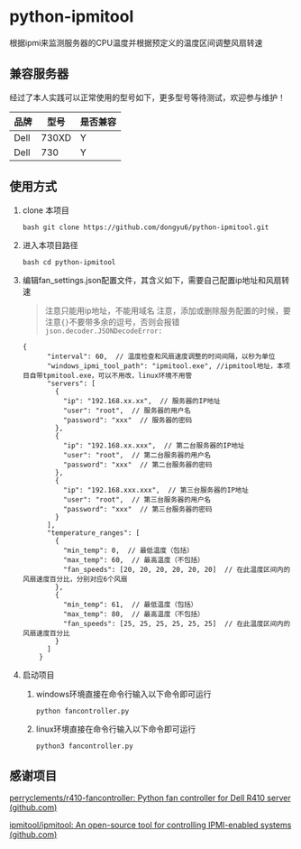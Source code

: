 # python-ipmitool

根据ipmi来监测服务器的CPU温度并根据预定义的温度区间调整风扇转速

## 兼容服务器

经过了本人实践可以正常使用的型号如下，更多型号等待测试，欢迎参与维护！

| 品牌 | 型号  | 是否兼容 |
| ------ | ------- | ---------- |
| Dell | 730XD | Y        |
| Dell | 730   | Y        |

## 使用方式

1. clone 本项目

    `bash git clone https://github.com/dongyu6/python-ipmitool.git `
2. 进入本项目路径

    `bash cd python-ipmitool `
3. 编辑fan\_settings.json配置文件，其含义如下，需要自己配置ip地址和风扇转速

    > 注意只能用ip地址，不能用域名
    > 注意，添加或删除服务配置的时候，要注意`{}`不要带多余的逗号，否则会报错`json.decoder.JSONDecodeError:` 


    ```
    {
          "interval": 60,  // 温度检查和风扇速度调整的时间间隔，以秒为单位
          "windows_ipmi_tool_path": "ipmitool.exe", //ipmitool地址，本项目自带tpmitool.exe，可以不用改，linux环境不用管
          "servers": [
            {
              "ip": "192.168.xx.xx",  // 服务器的IP地址
              "user": "root",  // 服务器的用户名
              "password": "xxx"  // 服务器的密码
            },
            {
              "ip": "192.168.xx.xxx",  // 第二台服务器的IP地址
              "user": "root",  // 第二台服务器的用户名
              "password": "xxx"  // 第二台服务器的密码
            },
            {
              "ip": "192.168.xxx.xxx",  // 第三台服务器的IP地址
              "user": "root",  // 第三台服务器的用户名
              "password": "xxx"  // 第三台服务器的密码
            }
          ],
          "temperature_ranges": [
            {
              "min_temp": 0,  // 最低温度（包括）
              "max_temp": 60,  // 最高温度（不包括）
              "fan_speeds": [20, 20, 20, 20, 20, 20]  // 在此温度区间内的风扇速度百分比，分别对应6个风扇
            },
            {
              "min_temp": 61,  // 最低温度（包括）
              "max_temp": 80,  // 最高温度（不包括）
              "fan_speeds": [25, 25, 25, 25, 25, 25]  // 在此温度区间内的风扇速度百分比
            }
          ]
        }
    ```
4. 启动项目

    1. windows环境直接在命令行输入以下命令即可运行

        ` python fancontroller.py `
    2. linux环境直接在命令行输入以下命令即可运行

        ` python3 fancontroller.py `

## 感谢项目

[perryclements/r410-fancontroller: Python fan controller for Dell R410 server (github.com)](https://github.com/perryclements/r410-fancontroller)

[ipmitool/ipmitool: An open-source tool for controlling IPMI-enabled systems (github.com)](https://github.com/ipmitool/ipmitool)